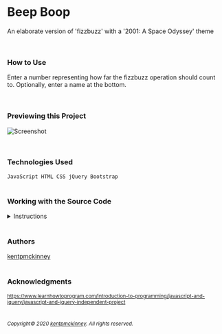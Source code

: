 
# Beep Boop

An elaborate version of 'fizzbuzz' with a '2001: A Space Odyssey' theme

  <br/>

### How to Use
Enter a number representing how far the fizzbuzz operation should count to. Optionally, enter a name at the bottom.

<br/>

### Previewing this Project
![Screenshot](http://kentpmckinney.github.io/epi-beepboop/epi-beepboop.gif)

<br/>

### Technologies Used

  <code>JavaScript
HTML
CSS
jQuery
Bootstrap</code>
  <br/>
  <br/>

### Working with the Source Code

<details markdown='1'>
  <summary>Instructions</summary>

  <br>
  The following are suggestions to help set up a development environment for this project. The actual steps needed may differ slightly depending on the operating system and other factors.

  <br/>
  <br/>

  ### Prerequisites

  The following software must be installed and properly configured on the target machine. 

  

* Git (recommended)
* An updated web browser (Internet Explorer may not be compatible)
  <br/>

  ### Setting up a Development Environment

  The following steps are meant to be a quick way to get the project up and running.

  
1. Download a copy of the source code from: https://github.com/kentpmckinney/epi-beepboop or clone using the repository link: https://github.com/kentpmckinney/epi-beepboop.git
1. Launch a new tab in a web browser
1. Select to open a file location and navigate to the folder location of the source files
1. Choose the file <code>index.html</code>
  <br/>

  ### Notes

  

  ### Deployment

  The files provided are ready to be deployed directly to a web server.

</details>

<br/>

### Authors

[kentpmckinney](https://github.com/kentpmckinney)
<br/>
<br/>

### Acknowledgments

<sub>https://www.learnhowtoprogram.com/introduction-to-programming/javascript-and-jquery/javascript-and-jquery-independent-project</sub>
<br/>
<br/>

###### <sub>Copyright&copy; 2020 [kentpmckinney](https://github.com/kentpmckinney). All rights reserved.</sub>